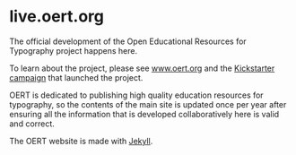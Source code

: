live.oert.org
========

The official development of the Open Educational Resources for Typography project happens here. 

To learn about the project, please see www.oert.org and the [Kickstarter campaign](http://www.kickstarter.com/projects/cosgaya/oert-open-educational-resources-for-typography) that launched the project.

OERT is dedicated to publishing high quality education resources for typography, so the contents of the main site is updated once per year after ensuring all the information that is developed collaboratively here is valid and correct.

The OERT website is made with [Jekyll](https://github.com/mojombo/jekyll).
